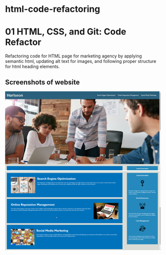 # html-code-refactoring
# 01 HTML, CSS, and Git: Code Refactor
Refactoring code for HTML page for marketing agency by applying semantic html, updating alt text for images, and following proper structure for html heading elements. 


## Screenshots of website
![](images/homepage1.jpg)
![](images/homepage2.png)

